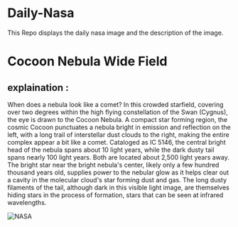 # Daily-Nasa

This Repo displays the daily nasa image and the description of the image.

<!--NASA-->
# Cocoon Nebula Wide Field
## explaination :

When does a nebula look like a comet?  In this crowded starfield, covering over two degrees within the high flying constellation of the Swan (Cygnus), the eye is drawn to the Cocoon Nebula. A compact star forming region, the cosmic Cocoon punctuates a nebula bright in emission and reflection on the left, with a long trail of interstellar dust clouds to the right, making the entire complex appear a bit like a comet. Cataloged as IC 5146, the central bright head of the nebula spans about 10 light years, while the dark dusty tail spans nearly 100 light years.  Both are located about 2,500 light years away. The bright star near the bright nebula's center, likely only a few hundred thousand years old, supplies power to the nebular glow as it helps clear out a cavity in the molecular cloud's star forming dust and gas. The long dusty filaments of the tail, although dark in this visible light image, are themselves hiding stars in the process of formation, stars that can be seen at infrared wavelengths.

![NASA](https://apod.nasa.gov/apod/image/2210/CocoonWide_Ermolli_960.jpg)
<!--/NASA-->